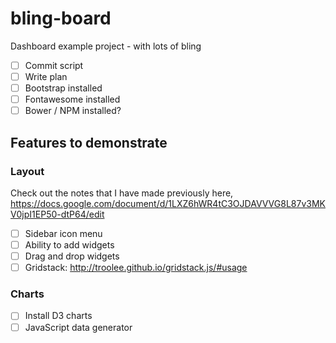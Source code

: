 # bling-board
Dashboard example project - with lots of bling

- [ ] Commit script
- [ ] Write plan
- [ ] Bootstrap installed
- [ ] Fontawesome installed
- [ ] Bower / NPM installed?

## Features to demonstrate

### Layout

Check out the notes that I have made previously here, https://docs.google.com/document/d/1LXZ6hWR4tC3OJDAVVVG8L87v3MKV0jpI1EP50-dtP64/edit

- [ ] Sidebar icon menu
- [ ] Ability to add widgets
- [ ] Drag and drop widgets
- [ ] Gridstack: http://troolee.github.io/gridstack.js/#usage 

### Charts
- [ ] Install D3 charts
- [ ] JavaScript data generator
